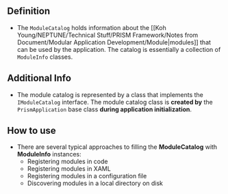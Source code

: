 ## Definition
- The `ModuleCatalog` holds information about the [[Koh Young/NEPTUNE/Technical Stuff/PRISM Framework/Notes from Document/Modular Application Development/Module|modules]] that can be used by the application. The catalog is essentially a collection of `ModuleInfo` classes.
## Additional Info
- The module catalog is represented by a class that implements the `IModuleCatalog` interface. The module catalog class is **created by** the `PrismApplication` base class **during application initialization**.
## How to use
- There are several typical approaches to filling the **ModuleCatalog** with **ModuleInfo** instances:
	- Registering modules in code
	- Registering modules in XAML
	- Registering modules in a configuration file
	- Discovering modules in a local directory on disk
